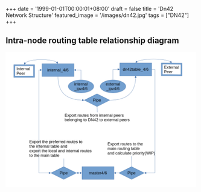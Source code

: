+++
date = '1999-01-01T00:00:01+08:00'
draft = false
title = 'Dn42 Network Structure'
featured_image = '/images/dn42.jpg'
tags = ["DN42"]
+++

## Intra-node routing table relationship diagram
![Routetable](dn42_route_tables.png)
